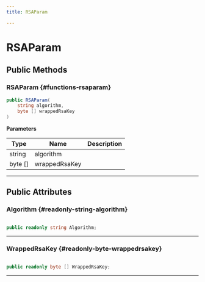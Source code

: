 ```yaml
---
title: RSAParam

---
```


# RSAParam










## Public Methods

###  RSAParam {#functions-rsaparam}

```csharp
public RSAParam(
    string algorithm,
    byte [] wrappedRsaKey
)
```


**Parameters**

| Type | Name  | Description  | 
|--|--|--|
| string |algorithm||
| byte [] |wrappedRsaKey||






-----------

## Public Attributes

### Algorithm {#readonly-string-algorithm}

```csharp

public readonly string Algorithm;

```






-----------

### WrappedRsaKey {#readonly-byte-wrappedrsakey}

```csharp

public readonly byte [] WrappedRsaKey;

```






-----------

